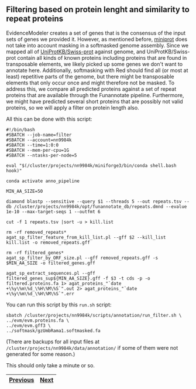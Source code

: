 ## Filtering based on protein lenght and similarity to repeat proteins

EvidenceModeler creates a set of genes that is the consensus of the input sets of genes we provided it. However, as mentioned before, [miniprot](02_miniprot.md) does not take into account masking in a softmasked genome assembly. Since we mapped all of [UniProtKB/Swiss-prot](02_miniprot.md) against genome, and UniProtKB/Swiss-prot contain all kinds of known proteins including proteins that are found in transposable elements, we likely picked up some genes we don't want to annotate here. Additionally, softmasking with Red should find all (or most at least) repetitive parts of the genome, but there might be transposable elements that only occur once and might therefore not be masked. To address this, we compare all predicted proteins against a set of repeat proteins that are available through the Funannotate pipeline. Furthermore, we might have predicted several short proteins that are possibly not valid proteins, so we will apply a filter on protein length also.

All this can be done with this script:

```
#!/bin/bash
#SBATCH --job-name=filter
#SBATCH --account=nn9984k
#SBATCH --time=1:0:0
#SBATCH --mem-per-cpu=1G
#SBATCH --ntasks-per-node=5

eval "$(/cluster/projects/nn9984k/miniforge3/bin/conda shell.bash hook)" 

conda activate anno_pipeline

MIN_AA_SIZE=50

diamond blastp --sensitive --query $1 --threads 5 --out repeats.tsv --db /cluster/projects/nn9984k/opt/funannotate_db/repeats.dmnd --evalue 1e-10 --max-target-seqs 1 --outfmt 6

cut -f 1 repeats.tsv |sort -u > kill.list

rm -rf removed_repeats*
agat_sp_filter_feature_from_kill_list.pl --gff $2 --kill_list kill.list -o removed_repeats.gff

rm -rf filtered_genes*
agat_sp_filter_by_ORF_size.pl --gff removed_repeats.gff -s $MIN_AA_SIZE -o filtered_genes.gff

agat_sp_extract_sequences.pl --gff filtered_genes_sup${MIN_AA_SIZE}.gff -f $3 -t cds -p -o filtered.proteins.fa 1> agat_proteins_"`date +\%y\%m\%d_\%H\%M\%S`".out 2> agat_proteins_"`date +\%y\%m\%d_\%H\%M\%S`".err
```
You can run this script by this `run.sh` script:
```
sbatch /cluster/projects/nn9984k/scripts/annotation/run_filter.sh \
../evm/evm.proteins.fa \
../evm/evm.gff3 \
../softmask/gzUmbRama1.softmasked.fa
```

(There are backups for all input files at `/cluster/projects/nn9984k/data/annotation/` if some of them were not generated for some reason.)

This should only take a minute or so.

|[Previous](https://github.com/ebp-nor/workshop-2024/blob/main/day2_genome_annotation/05_busco.md)|[Next](https://github.com/ebp-nor/workshop-2024/blob/main/day2_genome_annotation/07_functional.md)|
|---|---|
